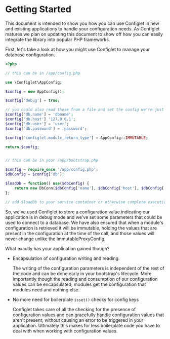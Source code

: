 # Getting Started

This document is intended to show you how you can use Configlet in new and existing applications to handle your configuration needs. As Configlet matures we plan on updating this document to show off how you can easily integrate the library into popular PHP frameworks.

First, let's take a look at how you might use Configlet to manage your database configuration.

```php
<?php

// this can be in /app/config.php

use \Configlet\AppConfig;

$config = new AppConfig();

$config['debug'] = true;

// you could also read these from a file and set the config we're just showing this way for example
$config['db.name'] = 'dbname';
$config['db.host'] '127.0.0.1';
$config['db.user'] = 'user';
$config['db.password'] = 'password';

$config['configlet.module_return_type'] = AppConfig::IMMUTABLE;

return $config;


// this can be in your /app/bootstrap.php

$config = require_once '/app/config.php';
$dbConfig = $config['db'];

$loadDb = function() use($dbConfig) {
    return new DbConn($dbConfig['name'], $dbConfig['host'], $dbConfig['user'], $dbConfig['password']);
};

// add $loadDb to your service container or otherwise complete execution of the script
```

So, we've used Configlet to store a configuration value indicating our application is in debug mode and we've set some parameters that could be used to connect to a database. We have also ensured that when a module's configuration is retrieved it will be immutable, holding the values that are present in the configuration at the time of the call, and those values will never change unlike the ImmutableProxyConfig.

 What exactly has your application gained though?

 - Encapsulation of configuration writing and reading.

    The writing of the configuration parameters is independent of the rest of the code and can be done early in your bootstrap's lifecycle. More importantly though the reading and consumption of our configuration values can be encapsulated; modules get the configuration that modules need and nothing else.

- No more need for boilerplate `isset()` checks for config keys

    Configlet takes care of all the checking for the presence of configuration values and can gracefully handle configuration values that aren't present; without causing an error to be triggered in your application. Ultimately this makes for less boilerplate code you have to deal with when working with configuration values.

